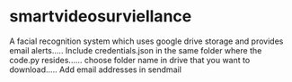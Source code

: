 # smartvideosurviellance
A facial recognition system which uses google drive storage and provides email alerts.....
Include credentials.json in the same folder where the code.py resides......
choose folder name in drive that you want to download.....
Add email addresses in sendmail
